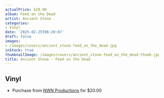 ```yaml
---
actualPrice: $20.00
album: Feed on the Dead
artist: Ancient Stone
categories:
- Vinyl
date: '2025-02-25T06:20:07'
draft: false
images:
- /images/covers/ancient_stone-feed_on_the_dead.jpg
inStock: true
thumbnailImage: /images/covers/ancient_stone-feed_on_the_dead-thumb.jpg
title: Ancient Stone - Feed on the Dead
---
```


## Vinyl
* Purchase from [NWN Productions](http://shop.nwnprod.com/index.php?route=product/product&path=75&product_id=24250&sort=pd.name&order=ASC) for $20.00
